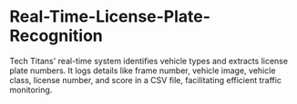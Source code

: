# Real-Time-License-Plate-Recognition
Tech Titans' real-time system identifies vehicle types and extracts license plate numbers. It logs details like frame number, vehicle image, vehicle class, license number, and score in a CSV file, facilitating efficient traffic monitoring.

